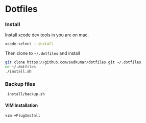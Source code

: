 # Dotfiles

### Install

Install xcode dev tools in you are on mac.
```bash
xcode-select --install
``` 

Then clone to `~/.dotfiles` and install

```bash
git clone https://github.com/sudkumar/dotfiles.git ~/.dotfiles
cd ~/.dotfiles
./install.sh
```
### Backup files
```bash
 install/backup.sh
```
#### VIM Installation
```bash
vim +PlugInstall
```
